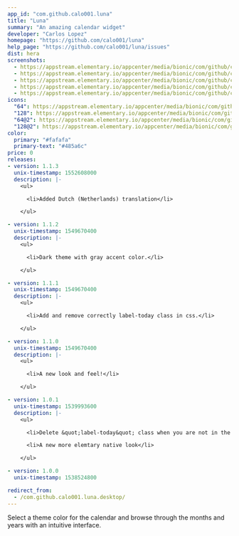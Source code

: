 ```yaml
---
app_id: "com.github.calo001.luna"
title: "Luna"
summary: "An amazing calendar widget"
developer: "Carlos Lopez"
homepage: "https://github.com/calo001/luna"
help_page: "https://github.com/calo001/luna/issues"
dist: hera
screenshots:
  - https://appstream.elementary.io/appcenter/media/bionic/com/github/calo001.luna/698D9C2C7AA24A9CC908193D101AA2C8/screenshots/image-1_orig.png
  - https://appstream.elementary.io/appcenter/media/bionic/com/github/calo001.luna/698D9C2C7AA24A9CC908193D101AA2C8/screenshots/image-2_orig.png
  - https://appstream.elementary.io/appcenter/media/bionic/com/github/calo001.luna/698D9C2C7AA24A9CC908193D101AA2C8/screenshots/image-3_orig.png
  - https://appstream.elementary.io/appcenter/media/bionic/com/github/calo001.luna/698D9C2C7AA24A9CC908193D101AA2C8/screenshots/image-4_orig.png
  - https://appstream.elementary.io/appcenter/media/bionic/com/github/calo001.luna/698D9C2C7AA24A9CC908193D101AA2C8/screenshots/image-5_orig.png
icons:
  "64": https://appstream.elementary.io/appcenter/media/bionic/com/github/calo001.luna/698D9C2C7AA24A9CC908193D101AA2C8/icons/64x64/com.github.calo001.luna_com.github.calo001.luna.png
  "128": https://appstream.elementary.io/appcenter/media/bionic/com/github/calo001.luna/698D9C2C7AA24A9CC908193D101AA2C8/icons/128x128/com.github.calo001.luna_com.github.calo001.luna.png
  "64@2": https://appstream.elementary.io/appcenter/media/bionic/com/github/calo001.luna/698D9C2C7AA24A9CC908193D101AA2C8/icons/64x64@2/com.github.calo001.luna_com.github.calo001.luna.png
  "128@2": https://appstream.elementary.io/appcenter/media/bionic/com/github/calo001.luna/698D9C2C7AA24A9CC908193D101AA2C8/icons/128x128@2/com.github.calo001.luna_com.github.calo001.luna.png
color:
  primary: "#fafafa"
  primary-text: "#485a6c"
price: 0
releases:
- version: 1.1.3
  unix-timestamp: 1552608000
  description: |-
    <ul>

      <li>Added Dutch (Netherlands) translation</li>

    </ul>

- version: 1.1.2
  unix-timestamp: 1549670400
  description: |-
    <ul>

      <li>Dark theme with gray accent color.</li>

    </ul>

- version: 1.1.1
  unix-timestamp: 1549670400
  description: |-
    <ul>

      <li>Add and remove correctly label-today class in css.</li>

    </ul>

- version: 1.1.0
  unix-timestamp: 1549670400
  description: |-
    <ul>

      <li>A new look and feel!</li>

    </ul>

- version: 1.0.1
  unix-timestamp: 1539993600
  description: |-
    <ul>

      <li>Delete &quot;label-today&quot; class when you are not in the current date</li>

      <li>A new more elemtary native look</li>

    </ul>

- version: 1.0.0
  unix-timestamp: 1538524800

redirect_from:
  - /com.github.calo001.luna.desktop/
---
```

<p>Select a theme color for the calendar and browse through the months and years with an intuitive interface.</p>
